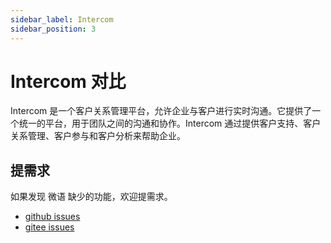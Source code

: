 ```yaml
---
sidebar_label: Intercom
sidebar_position: 3
---
```


# Intercom 对比

Intercom 是一个客户关系管理平台，允许企业与客户进行实时沟通。它提供了一个统一的平台，用于团队之间的沟通和协作。Intercom 通过提供客户支持、客户关系管理、客户参与和客户分析来帮助企业。

## 提需求

如果发现 微语 缺少的功能，欢迎提需求。

- [github issues](https://github.com/Bytedesk/bytedesk/issues)
- [gitee issues](https://gitee.com/270580156/weiyu/issues)
